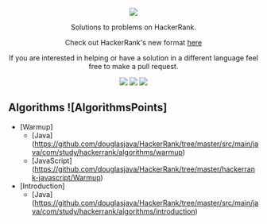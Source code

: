 

[CopyrightLicense]:./license.md
<p align="center">
	<a href="https://www.hackerrank.com/douglasdias"><img src="https://cloud.githubusercontent.com/assets/19765741/25342064/d17a563c-28d8-11e7-83fc-763d4ab4820a.jpg" ></a>
</p>
<p align="center">
    Solutions to problems on HackerRank.
</p>
<p align="center">
	Check out HackerRank's new format <a href="./README_V2.md">here</a>
</p>
<p align="center">
	If you are interested in helping or have a solution in a different language feel free to make a pull request.
</p>
<p align="center">
	<img src="https://img.shields.io/badge/Problems%20Solved-brightgreen.svg">
	<img src="https://img.shields.io/badge/Language-Java/JavaScript-orange.svg">
	<img src="https://img.shields.io/badge/Latest%20Update-06/24/2019-brightgreen.svg">
</p>







## Algorithms ![AlgorithmsPoints]
- [Warmup]
	- [Java] (https://github.com/douglasjava/HackerRank/tree/master/src/main/java/com/study/hackerrank/algorithms/warmup)
	- [JavaScript] (https://github.com/douglasjava/HackerRank/tree/master/hackerrank-javascript/Warmup)
- [Introduction]
	- [Java] (https://github.com/douglasjava/HackerRank/tree/master/src/main/java/com/study/hackerrank/algorithms/introduction)
